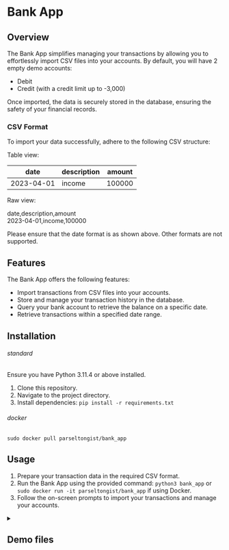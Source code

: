 # Bank App

## Overview

The Bank App simplifies managing your transactions by allowing you to effortlessly import CSV files into your accounts. By default, you will have 2 empty demo accounts:

- Debit
- Credit (with a credit limit up to -3,000)

Once imported, the data is securely stored in the database, ensuring the safety of your financial records.

### CSV Format

To import your data successfully, adhere to the following CSV structure:

Table view:

<table>
  <thead>
    <th>date</th>
    <th>description</th>
    <th>amount</th>
  </thead>
  <tbody>
    <tr>
      <td>
        2023-04-01
      </td>
      <td>
        income
      </td>
      <td>
        100000
      </td>
    </tr>
  </tbody>
</table>

Raw view:

date,description,amount</br>
2023-04-01,income,100000

Please ensure that the date format is as shown above. Other formats are not supported.

## Features

The Bank App offers the following features:

- Import transactions from CSV files into your accounts.
- Store and manage your transaction history in the database.
- Query your bank account to retrieve the balance on a specific date.
- Retrieve transactions within a specified date range.

## Installation

###### standard

Ensure you have Python 3.11.4 or above installed.

1. Clone this repository.
2. Navigate to the project directory.
3. Install dependencies: `pip install -r requirements.txt`

###### docker

`sudo docker pull parseltongist/bank_app`

## Usage

1. Prepare your transaction data in the required CSV format.
2. Run the Bank App using the provided command: `python3 bank_app` or `sudo docker run -it parseltongist/bank_app` if using Docker.
3. Follow the on-screen prompts to import your transactions and manage your accounts.

<details>
  <summary>
    <h2>
      Demo files
    </h2>
  </summary>
  Either version you chose, you can play with the following test file paths for upload:

`bank_app/tests/data/correct/transactions_1.csv`</br>
`bank_app/tests/data/correct/transactions_2.csv`</br>
`bank_app/tests/data/correct/transactions_3.csv`</br>

</details>

